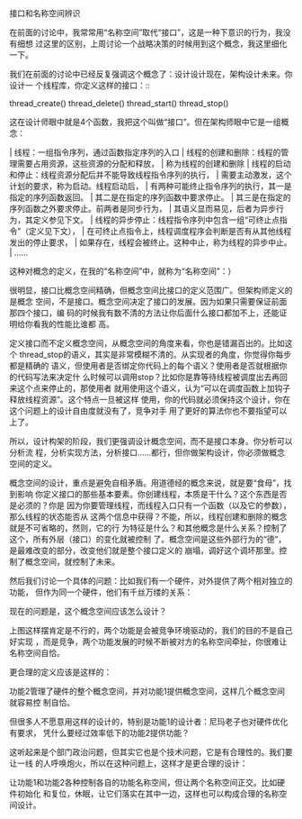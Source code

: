     
接口和名称空间辨识

在前面的讨论中，我常常用“名称空间”取代“接口”，这是一种下意识的行为，我没有细想
过这里的区别，上周讨论一个战略决策的时候用到这个概念，我这里细化一下。

我们在前面的讨论中已经反复强调这个概念了：设计设计现在，架构设计未来。你设计一
个线程库，你定义这样的接口：::

  thread_create()
  thread_delete()
  thread_start()
  thread_stop()

这在设计师眼中就是4个函数，我把这个叫做“接口”。但在架构师眼中它是一组概念：

  | 线程：一组指令序列，通过函数指定序列的入口
  | 线程的创建和删除：线程的管理需要占用资源，这些资源的分配和释放，
  | 称为线程的创建和删除
  | 线程的启动和停止：线程资源分配后并不能导致线程指令序列的执行，
  | 需要主动激发，这个计划的要求，称为启动。线程启动后，
  | 有两种可能终止指令序列的执行，其一是指定的序列函数返回。
  | 其二是在指定的序列函数中要求停止。
  | 其三是在指定的序列函数之外要求停止。前两者是同步行为，
  | 其语义显而易见，后者为异步行为，其定义参见下文。
  | 线程的异步停止：线程指令序列中包含一组“可终止点指令”（定义见下文），
  | 在可终止点指令上，线程调度程序会判断是否有从其他线程发出的停止要求，
  | 如果存在，线程会被终止。这种中止，称为线程的异步中止。
  | ……

这种对概念的定义，在我的“名称空间”中，就称为“名称空间”：）

很明显，接口比概念空间精确，但概念空间比接口的定义范围广。但架构师定义的是概念
空间，不是接口。概念空间决定了接口的发展。因为如果只需要保证前面那四个接口，编
码的时候我有数不清的方法让你后面什么接口都加不上，还能证明给你看我的性能比谁都
高。

定义接口而不定义概念空间，从概念空间的角度来看，你也是错漏百出的。比如这个
thread_stop的语义，其实是非常模糊不清的。从实现者的角度，你觉得你每步都是精确的
语义，但使用者是否绑定你代码上的每个语义？使用者是否就根据你的代码写法来决定什
么时候可以调用stop？比如你是靠等待线程被调度出去再回来这个点来停止的，那使用者
就用使用这个语义，认为“可以在调度函数上加钩子释放线程资源”。这个特点一旦被这样
使用，你的代码就必须保持这个设计，你在这个问题上的设计自由度就没有了，竞争对手
用了更好的算法你也不要指望可以上了。

所以，设计构架的阶段，我们更强调设计概念空间，而不是接口本身。你分析可以分析流
程，分析实现方法，分析接口……都行，但你做架构设计，你必须做概念空间的定义。

概念空间的设计，重点是避免自相矛盾。用道德经的概念来说，就是要“食母”，找到影响
你定义接口的那些基本要素。你创建线程，本质是干什么？这个东西是否是必须的？你是
因为你要管理线程，而线程入口只有一个函数（以及它的参数），那么线程的状态能否从
这两个信息中获得？不能，所以，线程创建和删除的概念就是不可省略的，然则，它的行
为特征是什么？和其他概念是什么关系？控制了这个，所有外层（接口）的变化就被控制
了。概念空间是这些外部行为的“德”，是最难改变的部分，改变他们就是整个接口定义的
崩塌，调好这个调坏那里。控制了概念空间，就控制了未来。

然后我们讨论一个具体的问题：比如我们有一个硬件，对外提供了两个相对独立的功能，
但作为同一个硬件，他们有千丝万缕的关系：

现在的问题是，这个概念空间应该怎么设计？

上图这样摆肯定是不行的，两个功能是会被竞争环境驱动的，我们的目的不是自己好实现
，而是竞争，两个功能发展的时候不断被对方的名称空间牵扯，你很难让名称空间自恰。

更合理的定义应该是这样的：

功能2管理了硬件的整个概念空间，并对功能1提供概念空间，这样几个概念空间就容易控
制自恰。

但很多人不愿意用这样的设计的，特别是功能1的设计者：尼玛老子也对硬件优化有要求，
凭什么要经过效率低下的功能2提供功能？

这听起来是个部门政治问题，但其实它也是个技术问题，它是有合理性的。我们要让一线
的人呼唤炮火，所以在这种问题上，这样才是更合理的设计：

让功能1和功能2各种控制各自的功能名称空间，但让两个名称空间正交。比如硬件初始化
和复位，休眠，让它们落实在其中一边，这样也可以构成合理的名称空间设计。
